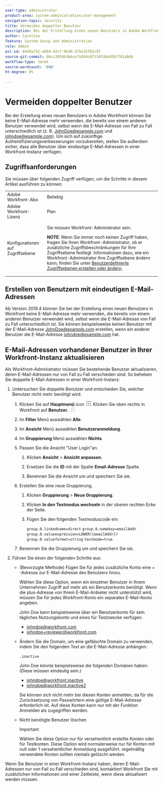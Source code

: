 ```yaml
---
user-type: administrator
product-area: system-administration;user-management
navigation-topic: security
title: Vermeiden doppelter Benutzer
description: Bei der Erstellung eines neuen Benutzers in Adobe Workfront können Sie keine E-Mail-Adresse mehr verwenden, die bereits von einem anderen Benutzer verwendet wird, selbst wenn die E-Mail-Adresse von Fall zu Fall unterschiedlich ist (z. B. JohnDoe@example.com und johndoe@example.com). Um sich auf zukünftige Authentifizierungsverbesserungen vorzubereiten, stellen Sie außerdem sicher, dass alle Benutzer über eindeutige E-Mail-Adressen in einer Workfront-Instanz verfügen.
author: Caroline
feature: System Setup and Administration
role: Admin
exl-id: 84d9a752-e894-42cf-9b40-375e35f02c97
source-git-commit: 8bcc2859b3b6ce7a264c8f234536a93b7761ab6b
workflow-type: tm+mt
source-wordcount: '608'
ht-degree: 0%

---
```


# Vermeiden doppelter Benutzer

Bei der Erstellung eines neuen Benutzers in Adobe Workfront können Sie keine E-Mail-Adresse mehr verwenden, die bereits von einem anderen Benutzer verwendet wird, selbst wenn die E-Mail-Adresse von Fall zu Fall unterschiedlich ist (z. B. JohnDoe@example.com und johndoe@example.com). Um sich auf zukünftige Authentifizierungsverbesserungen vorzubereiten, stellen Sie außerdem sicher, dass alle Benutzer über eindeutige E-Mail-Adressen in einer Workfront-Instanz verfügen.

## Zugriffsanforderungen

Sie müssen über folgenden Zugriff verfügen, um die Schritte in diesem Artikel ausführen zu können:

<table style="table-layout:auto"> 
 <col> 
 <col> 
 <tbody> 
  <tr> 
   <td role="rowheader">Adobe Workfront-Abo</td> 
   <td>Beliebig</td> 
  </tr> 
  <tr> 
   <td role="rowheader">Adobe Workfront-Lizenz</td> 
   <td>Plan</td> 
  </tr> 
  <tr> 
   <td role="rowheader">Konfigurationen auf Zugriffsebene</td> 
   <td> <p>Sie müssen Workfront-Administrator sein.</p> <p><b>NOTE</b>: Wenn Sie immer noch keinen Zugriff haben, fragen Sie Ihren Workfront-Administrator, ob er zusätzliche Zugriffsbeschränkungen für Ihre Zugriffsebene festlegt. Informationen dazu, wie ein Workfront-Administrator Ihre Zugriffsebene ändern kann, finden Sie unter <a href="../../../administration-and-setup/add-users/configure-and-grant-access/create-modify-access-levels.md" class="MCXref xref">Benutzerdefinierte Zugriffsebenen erstellen oder ändern</a>.</p> </td> 
  </tr> 
 </tbody> 
</table>

## Erstellen von Benutzern mit eindeutigen E-Mail-Adressen

Ab Version 2019.4 können Sie bei der Erstellung eines neuen Benutzers in Workfront keine E-Mail-Adresse mehr verwenden, die bereits von einem anderen Benutzer verwendet wird, selbst wenn die E-Mail-Adresse von Fall zu Fall unterschiedlich ist. Sie können beispielsweise keinen Benutzer mit der E-Mail-Adresse JohnDoe@example.com erstellen, wenn ein anderer Benutzer die E-Mail-Adresse johndoe@example.com hat.

## E-Mail-Adressen vorhandener Benutzer in Ihrer Workfront-Instanz aktualisieren

Als Workfront-Administrator müssen Sie bestehende Benutzer aktualisieren, deren E-Mail-Adressen nur von Fall zu Fall verschieden sind.
So beheben Sie doppelte E-Mail-Adressen in einer Workfront-Instanz:

1. Untersuchen Sie doppelte Benutzer und entscheiden Sie, welcher Benutzer nicht mehr benötigt wird.

   1. Klicken Sie auf **Hauptmenü** icon ![](assets/main-menu-icon.png) Klicken Sie oben rechts in Workfront auf **Benutzer**. ![](assets/users-icon-in-main-menu.png)

   1. Im **Filter** Menü auswählen **Alle**.

   1. Im **Ansicht** Menü auswählen **Benutzeranmeldung**.

   1. Im **Gruppierung** Menü auswählen **Nichts**.

   1. Passen Sie die Ansicht &quot;User Login&quot;an.

      1. Klicken **Ansicht** > **Ansicht anpassen**.

      1. Ersetzen Sie die **ID** mit der Spalte **Email-Adresse** Spalte.

      1. Benennen Sie die Ansicht um und speichern Sie sie.
   1. Erstellen Sie eine neue Gruppierung.

      1. Klicken **Gruppierung** > **Neue Gruppierung**.

      1. Klicken **In den Textmodus wechseln** in der oberen rechten Ecke der Seite.
      1. Fügen Sie den folgenden Textmoduscode ein:

         `group.0.linkedname=direct`
         `group.0.namekey=emailAddr`
         `group.0.valueexpression=LOWER({emailAddr})`
         `group.0.valueformat=string`
         `textmode=true`
   1. Benennen Sie die Gruppierung um und speichern Sie sie.



1. Führen Sie einen der folgenden Schritte aus:

   * (Bevorzugte Methode) Fügen Sie für jedes zusätzliche Konto eine + -Adresse zur E-Mail-Adresse des Benutzers hinzu.

      Wählen Sie diese Option, wenn ein einzelner Benutzer in Ihrem Unternehmen Zugriff auf mehr als ein Benutzerkonto benötigt. Wenn die plus-Adresse von Ihrem E-Mail-Anbieter nicht unterstützt wird, müssen Sie für jedes Workfront-Konto ein separates E-Mail-Konto angeben.

      John Doe kann beispielsweise über ein Benutzerkonto für sein tägliches Nutzungskonto und eines für Testzwecke verfügen:

      * johndoe@workfront.com
      * johndoe+reviewer@workfront.com
   * Ändern Sie die Domain, um eine gefälschte Domain zu verwenden, indem Sie den folgenden Text an die E-Mail-Adresse anhängen:

      `.inactive`

      John Doe könnte beispielsweise die folgenden Domänen haben: (Diese müssen eindeutig sein.)

      * johndoe@workfront.inactive
      * johndoe@workfront.inactive2

      Sie können sich nicht mehr bei diesen Konten anmelden, da für die Zurücksetzung von Passwörtern eine gültige E-Mail-Adresse erforderlich ist. Auf diese Konten kann nur mit der Funktion Anmelden als zugegriffen werden.

   * Nicht benötigte Benutzer löschen

      >[!IMPORTANT]
      >
      >Wählen Sie diese Option nur für versehentlich erstellte Konten oder für Testkonten. Diese Option wird normalerweise nur für Konten mit null oder 1 versehentlicher Anmeldung ausgeführt. regelmäßig verwendete Konten sollten niemals gelöscht werden.



Wenn Sie Benutzer in einer Workfront-Instanz haben, deren E-Mail-Adressen nur von Fall zu Fall verschieden sind, kontaktiert Workfront Sie mit zusätzlichen Informationen und einer Zeitleiste, wenn diese aktualisiert werden müssen.
